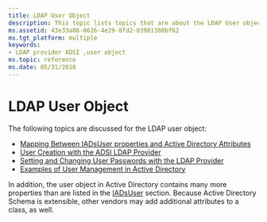 ```yaml
---
title: LDAP User Object
description: This topic lists topics that are about the LDAP User object.
ms.assetid: 43e33a88-0626-4e29-8fd2-03901380bf62
ms.tgt_platform: multiple
keywords:
- LDAP provider ADSI ,user object
ms.topic: reference
ms.date: 05/31/2018
---
```


# LDAP User Object

The following topics are discussed for the LDAP user object:

-   [Mapping Between IADsUser properties and Active Directory Attributes](mapping-between-iadsuser-properties-and-active-directory-attributes.md)
-   [User Creation with the ADSI LDAP Provider](user-creation-with-the-adsi-ldap-provider.md)
-   [Setting and Changing User Passwords with the LDAP Provider](setting-user-passwords-for-ldap-providers.md)
-   [Examples of User Management in Active Directory](examples-of-user-management-in-active-directory.md)

In addition, the user object in Active Directory contains many more properties than are listed in the [IADsUser](iadsuser-property-methods.md) section. Because Active Directory Schema is extensible, other vendors may add additional attributes to a class, as well.

 

 




